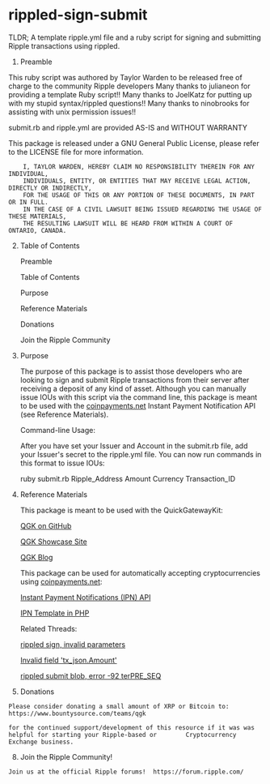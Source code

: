 # rippled-sign-submit

TLDR; A template ripple.yml file and a ruby script for signing and submitting Ripple transactions using rippled.

  1.  Preamble
  
   This ruby script was authored by Taylor Warden to be released free of charge to the community Ripple developers
   Many thanks to julianeon for providing a template Ruby script!!
   Many thanks to JoelKatz for putting up with my stupid syntax/rippled questions!!
   Many thanks to ninobrooks for assisting with unix permission issues!!


   submit.rb and ripple.yml are provided AS-IS and WITHOUT WARRANTY

   This package is released under a GNU General Public License, please refer to the LICENSE file for more information.

        I, TAYLOR WARDEN, HEREBY CLAIM NO RESPONSIBILITY THEREIN FOR ANY INDIVIDUAL, 
        INDIVIDUALS, ENTITY, OR ENTITIES THAT MAY RECEIVE LEGAL ACTION, DIRECTLY OR INDIRECTLY,
        FOR THE USAGE OF THIS OR ANY PORTION OF THESE DOCUMENTS, IN PART OR IN FULL.  
        IN THE CASE OF A CIVIL LAWSUIT BEING ISSUED REGARDING THE USAGE OF THESE MATERIALS,
        THE RESULTING LAWSUIT WILL BE HEARD FROM WITHIN A COURT OF ONTARIO, CANADA.
        
  2. Table of Contents
  
     Preamble

     Table of Contents

     Purpose

     Reference Materials

     Donations

     Join the Ripple Community

  3. Purpose
  
     The purpose of this package is to assist those developers who are looking to sign and submit Ripple transactions
     from their server after receiving a deposit of any kind of asset.  Although you can manually issue IOUs with this      script via the command line, this package is meant to be used with the 
     [coinpayments.net](https://www.coinpayments.net/index.php?ref=ee25108a996abb3fdf7b07dfa429c2f9) Instant Payment Notification API (see Reference Materials).  

     Command-line Usage:
     
       After you have set your Issuer and Account in the submit.rb file, add your Issuer's secret to the ripple.yml          file.  You can now run commands in this format to issue IOUs:
       
       ruby submit.rb Ripple_Address Amount Currency Transaction_ID
       
  4.  Reference Materials

      This package is meant to be used with the QuickGatewayKit:
      
      [QGK on GitHub](https://github.com/whotooktwarden/QuickGatewayKit)
      
      [QGK Showcase Site](http://quickgatewaykit.org/)
      
      [QGK Blog](http://quickgatewaykit.org/blog/)
      
    
      This package can be used for automatically accepting cryptocurrencies using [coinpayments.net](https://www.coinpayments.net/index.php?ref=ee25108a996abb3fdf7b07dfa429c2f9):
      
      [Instant Payment Notifications (IPN) API](https://www.coinpayments.net/merchant-tools-ipn)
      
      [IPN Template in PHP](https://www.coinpayments.net/downloads/cpipn.phps)

      Related Threads:
      
      [rippled sign, invalid parameters](https://forum.ripple.com/viewtopic.php?f=2&t=15599)
      
      [Invalid field 'tx_json.Amount'](https://forum.ripple.com/viewtopic.php?f=2&t=15600)
      
      [rippled submit blob, error -92 terPRE_SEQ](https://forum.ripple.com/viewtopic.php?f=2&t=15632)

  7.  Donations
        
    Please consider donating a small amount of XRP or Bitcoin to:
    https://www.bountysource.com/teams/qgk
        
    for the continued support/development of this resource if it was was helpful for starting your Ripple-based or        Cryptocurrency Exchange business.
       
  8.  Join the Ripple Community!
       
    Join us at the official Ripple forums!  https://forum.ripple.com/
